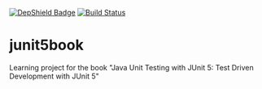 [![DepShield Badge](https://depshield.sonatype.org/badges/StefanoAgazzi/junit5book/depshield.svg)](https://depshield.github.io)
[![Build Status](https://travis-ci.org/StefanoAgazzi/junit5book.svg?branch=master)](https://travis-ci.org/StefanoAgazzi/junit5book)

# junit5book

Learning project for the book "Java Unit Testing with JUnit 5: Test Driven Development with JUnit 5"
